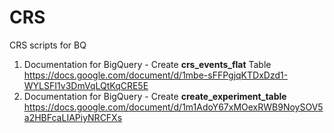 # CRS
CRS scripts for BQ

1. Documentation for BigQuery - Create **crs_events_flat** Table
   https://docs.google.com/document/d/1mbe-sFFPgjqKTDxDzd1-WYLSFI1v3DmVqLQtKqCRE5E
2. Documentation for BigQuery - Create **create_experiment_table**
   https://docs.google.com/document/d/1m1AdoY67xMOexRWB9NoySOV5a2HBFcaLIAPiyNRCFXs
